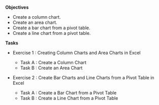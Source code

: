 **Objectives**
- Create a column chart.
- Create an area chart.
- Create a bar chart from a pivot table.
- Create a line chart from a pivot table.

**Tasks**
- Exercise 1 : Creating Column Charts and Area Charts in Excel
  - Task A : Create a Column Chart
  - Task B : Create an Area Chart
  
- Exercise 2 : Create Bar Charts and Line Charts from a Pivot Table in Excel
  - Task A : Create a Bar Chart from a Pivot Table
  - Task B : Create a Line Chart from a Pivot Table
